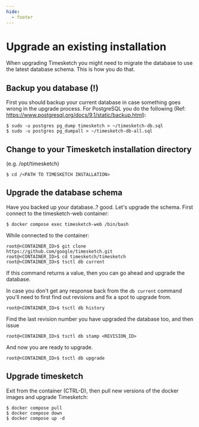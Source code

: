 ```yaml
---
hide:
  - footer
---
```

# Upgrade an existing installation

When upgrading Timesketch you might need to migrate the database to use the latest database schema. This is how you do that.

## Backup you database (!)
First you should backup your current database in case something goes wrong in the upgrade process. For PostgreSQL you do the following (Ref: https://www.postgresql.org/docs/9.1/static/backup.html):

```shell
$ sudo -u postgres pg_dump timesketch > ~/timesketch-db.sql
$ sudo -u postgres pg_dumpall > ~/timesketch-db-all.sql
```

## Change to your Timesketch installation directory
(e.g. /opt/timesketch)

```shell
$ cd /<PATH TO TIMESKETCH INSTALLATION>
```

## Upgrade the database schema
Have you backed up your database..? good. Let's upgrade the schema. First connect to the timesketch-web container:

```shell
$ docker compose exec timesketch-web /bin/bash
```

While connected to the container:

```shell
root@<CONTAINER_ID>$ git clone https://github.com/google/timesketch.git
root@<CONTAINER_ID>$ cd timesketch/timesketch
root@<CONTAINER_ID>$ tsctl db current
```

If this command returns a value, then you can go ahead and upgrade the database.

In case you don't get any response back from the `db current` command you'll need to first find out revisions and fix a spot to upgrade from.

```shell
root@<CONTAINER_ID>$ tsctl db history
```

Find the last revision number you have upgraded the database too, and then issue

```shell
root@<CONTAINER_ID>$ tsctl db stamp <REVISION_ID>
```

And now you are ready to upgrade.

```shell
root@<CONTAINER_ID>$ tsctl db upgrade
```

## Upgrade timesketch
Exit from the container (CTRL-D), then pull new versions of the docker images and upgrade Timesketch:

```shell
$ docker compose pull
$ docker compose down
$ docker compose up -d
```
